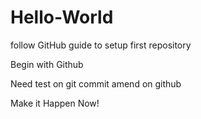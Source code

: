 # Hello-World
follow GitHub guide to setup first repository

Begin with Github

Need test on git commit amend on github

Make it Happen Now!
